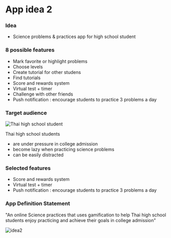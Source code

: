 # App idea 2

### Idea
* Science problems & practices app for high school student


### 8 possible features
* Mark favorite or highlight problems
* Choose levels
* Create tutorial for other studens
* Find tutorials
* Score and rewards system
* Virtual test + timer
* Challenge with other friends
* Push notification : encourage students to practice 3 problems a day


### Target audience
![Thai high school student](http://www.theactkk.net/system_news/images_upload_answer/201556165251.jpg)

Thai high school students
* are under pressure in college admission
* become lazy when practicing science problems
* can be easily distracted


### Selected features
* Score and rewards system
* Virtual test + timer
* Push notification : encourage students to practice 3 problems a day



### App Definition Statement
"An online Science practices that uses gamification to help Thai high school students enjoy practicing and achieve their goals in college admission"

![idea2](http://prasanpanich.com/witory/wp-content/uploads/2016/02/Screen-Shot-2016-02-16-at-4.08.52-PM.png)
